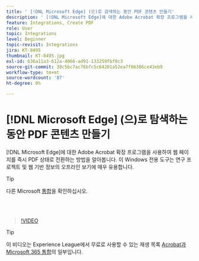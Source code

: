 ```yaml
---
title: ' [!DNL Microsoft Edge] (으)로 검색하는 동안 PDF 콘텐츠 만들기'
description: ' [!DNL Microsoft Edge]에 대한 Adobe Acrobat 확장 프로그램을 사용하여 웹 페이지를 즉시 PDF 상태로 전환하는 방법을 알아봅니다.'
feature: Integrations, Create PDF
role: User
topic: Integrations
level: Beginner
topic-revisit: Integrations
jira: KT-8495
thumbnail: KT-8495.jpg
exl-id: 636a11a3-612a-4066-ad91-133259fbf0c3
source-git-commit: 38c5bc7ac76bfc5c64201a52ea7f06386ce43eb9
workflow-type: tm+mt
source-wordcount: '87'
ht-degree: 0%

---
```


# [!DNL Microsoft Edge] (으)로 탐색하는 동안 PDF 콘텐츠 만들기

[!DNL Microsoft Edge]에 대한 Adobe Acrobat 확장 프로그램을 사용하여 웹 페이지를 즉시 PDF 상태로 전환하는 방법을 알아봅니다. 이 Windows 전용 도구는 연구 프로젝트 및 웹 기반 정보의 오프라인 보기에 매우 유용합니다.

>[!TIP]
>
>다른 Microsoft [통합](../integrate/integrate-overview.md#microsoft)을 확인하십시오.

<br> 

>[!VIDEO](https://video.tv.adobe.com/v/337248?quality=12&learn=on&hidetitle=true)

>[!TIP]
>
>이 비디오는 Experience League에서 무료로 사용할 수 있는 재생 목록 [Acrobat과 Microsoft 365 통합](https://experienceleague.adobe.com/ko/playlists/acrobat-integrate-microsoft-365)의 일부입니다.
